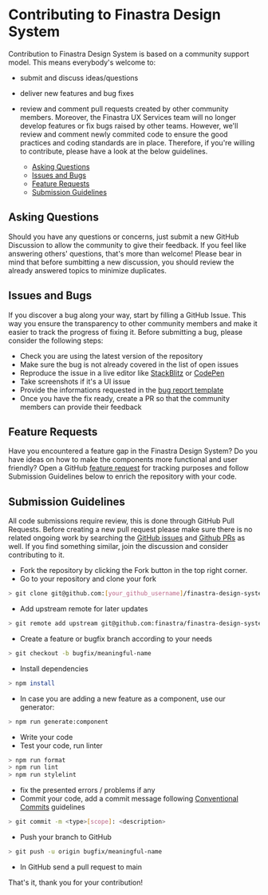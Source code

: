 # Contributing to Finastra Design System

Contribution to Finastra Design System is based on a community support model. This means everybody's welcome to:
- submit and discuss ideas/questions
- deliver new features and bug fixes 
- review and comment pull requests created by other community members.
Moreover, the Finastra UX Services team will no longer develop features or fix bugs raised by other teams. However, we'll review and comment newly commited code to ensure the good practices and coding standards are in place. Therefore, if you're willing to contribute, please have a look at the below guidelines.

  - [ Asking Questions](#-asking-questions)
  - [ Issues and Bugs](#-issues-and-bugs)
  - [ Feature Requests](#-feature-requests)
  - [ Submission Guidelines](#-submission-guidelines)

## <a name="questions"></a> Asking Questions

Should you have any questions or concerns, just submit a new GitHub Discussion to allow the community to give their feedback. If you feel like answering others' questions, that's more than welcome! Please bear in mind that before sumbitting a new discussion, you should review the already answered topics to minimize duplicates. 

## <a name="issues"></a> Issues and Bugs

If you discover a bug along your way, start by filling a GitHub Issue. This way you ensure the transparency to other community members and make it easier to track the progress of fixing it. Before submitting a bug, please consider the following steps:

- Check you are using the latest version of the repository
- Make sure the bug is not already covered in the list of open issues
- Reproduce the issue in a live editor like [StackBlitz](https://stackblitz.com/) or [CodePen](https://codepen.io/)
- Take screenshots if it's a UI issue
- Provide the informations requested in the [bug report template](https://github.com/finastra/finastra-design-system/issues/new?template=bug_report.md)
- Once you have the fix ready, create a PR so that the community members can provide their feedback

## <a name="features"></a> Feature Requests

Have you encountered a feature gap in the Finastra Design System? Do you have ideas on how to make the components more functional and user friendly?
Open a GitHub [feature request](https://github.com/finastra/finastra-design-system/issues/new?template=feature_request.md) for tracking purposes and follow Submission Guidelines below to enrich the repository with your code.

## <a name="submit"></a> Submission Guidelines

All code submissions require review, this is done through GitHub Pull Requests. Before creating a new pull request please make sure there is no related ongoing work by searching the [GitHub issues](https://github.com/finastra/finastra-design-system/issues) and [Github PRs](https://github.com/finastra/finastra-design-system/pulls) as well. If you find something similar, join the discussion and consider contributing to it.

- Fork the repository by clicking the Fork button in the top right corner.
- Go to your repository and clone your fork

```sh
> git clone git@github.com:[your_github_username]/finastra-design-system.git
```

- Add upstream remote for later updates

```sh
> git remote add upstream git@github.com:finastra/finastra-design-system.git
```

- Create a feature or bugfix branch according to your needs

```sh
> git checkout -b bugfix/meaningful-name
```

- Install dependencies

```sh
> npm install
```

- In case you are adding a new feature as a component, use our generator:

```sh
> npm run generate:component
```

- Write your code
- Test your code, run linter

```sh
> npm run format
> npm run lint
> npm run stylelint
```

- fix the presented errors / problems if any
- Commit your code, add a commit message following [Conventional Commits](https://www.conventionalcommits.org/en/v1.0.0-beta.4/) guidelines

```sh
> git commit -m <type>[scope]: <description>
```

- Push your branch to GitHub

```sh
> git push -u origin bugfix/meaningful-name
```

- In GitHub send a pull request to main

That's it, thank you for your contribution!
